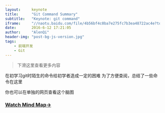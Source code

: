 ```yaml
---
layout:     keynote
title:      "Git Command Summary"
subtitle:   "Keynote: git command"
iframe:     "//naotu.baidu.com/file/4b56bf4c0ba7e275fc7b3ea48722ac4e?token=10f6af797055374f"
date:       2016-6-12 17:21:05
author:     "AlenQi"
header-img: "post-bg-js-version.jpg"
tags:
    - 前端开发
    - Git
---
```


> 下滑这里查看更多内容

在初学习git时陌生的命令给初学者造成一定的困难
为了方便查阅，总结了一些命令在这里

你也可以在单独的网页查看这个脑图
### [Watch Mind Map→](//naotu.baidu.com/file/4b56bf4c0ba7e275fc7b3ea48722ac4e?token=10f6af797055374f)
